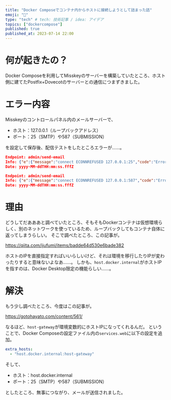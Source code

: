 ```yaml
---
title: "Docker Composeでコンテナ内からホストに接続しようとして詰まった話"
emoji: "🐋"
type: "tech" # tech: 技術記事 / idea: アイデア
topics: ["dockercompose"]
published: true
published_at: 2023-07-14 22:00
---
```


# 何が起きたの？

Docker Composeを利用してMisskeyのサーバーを構築していたところ、ホスト側に建てたPostfix+Dovecotのサーバーとの通信につまずきました。

# エラー内容

Misskeyのコントロールパネル内のメールサーバーで、

- ホスト：127.0.0.1（ループバックアドレス）
- ポート：25（SMTP）や587（SUBMISSION）

を設定して保存後、配信テストをしたところエラーが……。

```json
Endpoint: admin/send-email
Info: {"e":{"message":"connect ECONNREFUSED 127.0.0.1:25","code":"Error","id":"06f9227e-f0c0-4d71-8ab0-6f71a43f47e1"}}
Date: yyyy-MM-ddTHH:mm:ss.fffZ
```

```json
Endpoint: admin/send-email
Info: {"e":{"message":"connect ECONNREFUSED 127.0.0.1:587","code":"Error","id":"06f9227e-f0c0-4d71-8ab0-6f71a43f47e1"}}
Date: yyyy-MM-ddTHH:mm:ss.fffZ
```

# 理由

どうしてだあああと調べていたところ、そもそもDockerコンテナは仮想環境らしく、別のネットワークを使っているため、ループバックしてもコンテナ自体に返ってしまうらしい。
そこで調べたところ、この記事が。

https://qiita.com/ijufumi/items/badde64d530e6bade382

ホストのIPを直接指定すればいいらしいけど、それは環境を移行したりIPが変わったりすると意味ないよなあ……。
しかも、`host.docker.internal`がホストIPを指すのは、Docker Desktop限定の機能らしい……。

# 解決

もう少し調べたところ、今度はこの記事が。

https://gotohayato.com/content/561/

なるほど、`host-gateway`が環境変数的にホストIPになってくれるんだ。
ということで、Docker Composeの設定ファイル内の`services.web`に以下の設定を追加。

```yaml:docker-compose.yml
extra_hosts:
  - "host.docker.internal:host-gateway"
```

そして、

- ホスト：host.docker.internal
- ポート：25（SMTP）や587（SUBMISSION）

としたところ、無事につながり、メールが送信されました。
